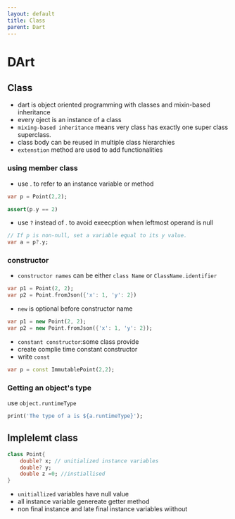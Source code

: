 ```yaml
---
layout: default
title: Class
parent: Dart
---
```


# DArt

## Class

- dart is object oriented programming with classes and mixin-based inheritance
- every oject is an instance of a class
- `mixing-based inheritance` means very class has exactly one super class superclass.
- class body can be reused in multiple class hierarchies 
- `extenstion` method are used to add functionalities

### using member class 

- use . to refer to an instance variable or method
```dart
var p = Point(2,2);

assert(p.y == 2)
```
- use `?` instead of . to avoid exeecption when leftmost operand is null

```dart
// If p is non-null, set a variable equal to its y value.
var a = p?.y;
```
### constructor

- `constructor names` can be either `class Name` or `ClassName.identifier`

```dart
var p1 = Point(2, 2);
var p2 = Point.fromJson({'x': 1, 'y': 2})
```
- `new` is optional before constructor name

```dart
var p1 = new Point(2, 2);
var p2 = new Point.fromJson({'x': 1, 'y': 2});
```
- `constant constructor`:some class provide 
- create complie time constant constructor
- write `const`
```dart
var p = const ImmutablePoint(2,2);
```
### Getting an object's type

use `object.runtimeType`

```dart
print('The type of a is ${a.runtimeType}');
```
## Implelemt class

```dart
class Point{
    double? x; // unitialized instance variables
    double? y; 
    double z =0; //instiallised
}
```
- `unitiallized` variables have null value
- all instance variable genereate getter method 
- non final instance and late final instance variables wiithout 